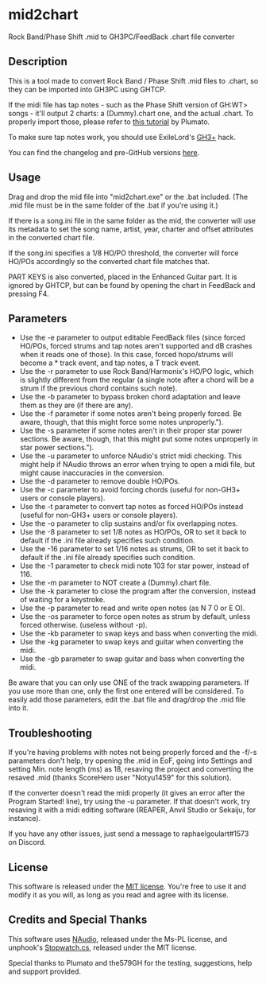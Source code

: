 # mid2chart
Rock Band/Phase Shift .mid to GH3PC/FeedBack .chart file converter

## Description
This is a tool made to convert Rock Band / Phase Shift .mid files to .chart, so they can be imported into GH3PC using GHTCP.

If the midi file has tap notes - such as the Phase Shift version of GH:WT> songs - it'll output 2 charts: a (Dummy).chart one, and the actual .chart. To properly import those, please refer to [this tutorial](https://youtu.be/We0E4iyKJ1M?t=13m53s) by Plumato.

To make sure tap notes work, you should use ExileLord's [GH3+](https://youtu.be/EbapUSs5fsg) hack.

You can find the changelog and pre-GitHub versions [here](CHANGELOG.md).

## Usage
Drag and drop the mid file into "mid2chart.exe" or the .bat included. (The .mid file must be in the same folder of the .bat if you're using it.)

If there is a song.ini file in the same folder as the mid, the converter will use its metadata to set the song name, artist, year, charter and offset attributes in the converted chart file.

If the song.ini specifies a 1/8 HO/PO threshold, the converter will force HO/POs accordingly so the converted chart file matches that.

PART KEYS is also converted, placed in the Enhanced Guitar part. It is ignored by GHTCP, but can be found by opening the chart in FeedBack and pressing F4.

## Parameters
* Use the -e parameter to output editable FeedBack files (since forced HO/POs, forced strums and tap notes aren't supported and dB crashes when it reads one of those). In this case, forced hopo/strums will become a * track event, and tap notes, a T track event. 
* Use the -r parameter to use Rock Band/Harmonix's HO/PO logic, which is slightly different from the regular (a single note after a chord will be a strum if the previous chord contains such note).
* Use the -b parameter to bypass broken chord adaptation and leave them as they are (if there are any).
* Use the -f parameter if some notes aren't being properly forced. Be aware, though, that this might force some notes unproperly.").
* Use the -s parameter if some notes aren't in their proper star power sections. Be aware, though, that this might put some notes unproperly in star power sections.").
* Use the -u parameter to unforce NAudio's strict midi checking. This might help if NAudio throws an error when trying to open a midi file, but might cause inaccuracies in the conversion.
* Use the -d parameter to remove double HO/POs.
* Use the -c parameter to avoid forcing chords (useful for non-GH3+ users or console players).
* Use the -t parameter to convert tap notes as forced HO/POs instead (useful for non-GH3+ users or console players).
* Use the -o parameter to clip sustains and/or fix overlapping notes.
* Use the -8 parameter to set 1/8 notes as HO/POs, OR to set it back to default if the .ini file already specifies such condition.
* Use the -16 parameter to set 1/16 notes as strums, OR to set it back to default if the .ini file already specifies such condition.
* Use the -1 parameter to check midi note 103 for star power, instead of 116.
* Use the -m parameter to NOT create a (Dummy).chart file.
* Use the -k parameter to close the program after the conversion, instead of waiting for a keystroke.
* Use the -p parameter to read and write open notes (as N 7 0 or E O).
* Use the -os parameter to force open notes as strum by default, unless forced otherwise. (useless without -p).
* Use the -kb parameter to swap keys and bass when converting the midi.
* Use the -kg parameter to swap keys and guitar when converting the midi.
* Use the -gb parameter to swap guitar and bass when converting the midi.

Be aware that you can only use ONE of the track swapping parameters. If you use more than one, only the first one entered will be considered.
To easily add those parameters, edit the .bat file and drag/drop the .mid file into it.

## Troubleshooting
If you're having problems with notes not being properly forced and the -f/-s parameters don't help, try opening the .mid in EoF, going into Settings and setting Min. note length (ms) as 18, resaving the project and converting the resaved .mid (thanks ScoreHero user "Notyu1459" for this solution).

If the converter doesn't read the midi properly (it gives an error after the Program Started! line), try using the -u parameter. If that doesn't work, try resaving it with a midi editing software (REAPER, Anvil Studio or Sekaiju, for instance).

If you have any other issues, just send a message to raphaelgoulart#1573 on Discord.

## License
This software is released under the [MIT license](LICENSE). You're free to use it and modify it as you will, as long as you read and agree with its license.

## Credits and Special Thanks
This software uses [NAudio](https://github.com/naudio/NAudio/), released under the Ms-PL license, and unphook's [Stopwatch.cs](https://github.com/unphook/rock-porra/blob/master/forfopacker/Stopwatch.cs), released under the MIT license.

Special thanks to Plumato and the579GH for the testing, suggestions, help and support provided.
